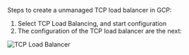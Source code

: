 Steps to create a unmanaged TCP load balancer in GCP:

1. Select TCP Load Balancing, and start configuration
2. The configuration of the TCP load balancer are the next:

![TCP Load Balancer](IaC(Terraform)/TCPLB.png)
